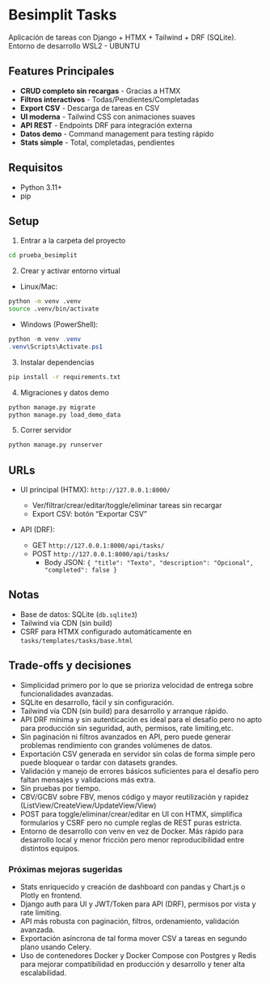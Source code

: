 # Besimplit Tasks

Aplicación de tareas con Django + HTMX + Tailwind + DRF (SQLite).
Entorno de desarrollo WSL2 - UBUNTU


## Features Principales

- **CRUD completo sin recargas** - Gracias a HTMX
- **Filtros interactivos** - Todas/Pendientes/Completadas
- **Export CSV** - Descarga de tareas  en CSV
- **UI moderna** - Tailwind CSS con animaciones suaves
- **API REST** - Endpoints DRF para integración externa
- **Datos demo** - Command management para testing rápido
- **Stats simple** - Total, completadas, pendientes

## Requisitos
- Python 3.11+
- pip

## Setup

1) Entrar a la carpeta del proyecto
```bash
cd prueba_besimplit
```

2) Crear y activar entorno virtual
- Linux/Mac:
```bash
python -m venv .venv
source .venv/bin/activate
```
- Windows (PowerShell):
```powershell
python -m venv .venv
.venv\Scripts\Activate.ps1
```

3) Instalar dependencias
```bash
pip install -r requirements.txt
```

4) Migraciones y datos demo
```bash
python manage.py migrate
python manage.py load_demo_data
```

5) Correr servidor
```bash
python manage.py runserver
```

## URLs

- UI principal (HTMX): `http://127.0.0.1:8000/`
  - Ver/filtrar/crear/editar/toggle/eliminar tareas sin recargar
  - Export CSV: botón “Exportar CSV”


- API (DRF):
  - GET `http://127.0.0.1:8000/api/tasks/`
  - POST `http://127.0.0.1:8000/api/tasks/`
    - Body JSON: `{ "title": "Texto", "description": "Opcional", "completed": false }`

## Notas
- Base de datos: SQLite (`db.sqlite3`)
- Tailwind via CDN (sin build)
- CSRF para HTMX configurado automáticamente en `tasks/templates/tasks/base.html`


## Trade-offs y decisiones

- Simplicidad primero por lo que se prioriza velocidad de entrega sobre funcionalidades avanzadas.
- SQLite en desarrollo, fácil y sin configuración.
- Tailwind vía CDN (sin build) para desarrollo y arranque rápido.
- API DRF mínima y sin autenticación es ideal para el desafío pero no apto para producción sin seguridad, auth, permisos, rate limiting,etc.
- Sin paginación ni filtros avanzados en API, pero puede generar problemas rendimiento con grandes volúmenes de datos.
- Exportación CSV generada en servidor sin colas de forma simple pero puede bloquear o tardar con datasets grandes.
- Validación y manejo de errores básicos suficientes para el desafío pero faltan mensajes y validacions más extra.
- Sin pruebas por tiempo. 
- CBV/GCBV sobre FBV, menos código y mayor reutilización y rapidez (ListView/CreateView/UpdateView/View)
- POST para toggle/eliminar/crear/editar en UI con HTMX, simplifica formularios y CSRF pero no cumple reglas de REST puras estricta.
- Entorno de desarrollo con venv en vez de Docker. Más rápido para desarrollo local y menor fricción pero menor reproducibilidad entre distintos equipos.

### Próximas mejoras sugeridas
- Stats enriquecido y creación de dashboard con pandas y Chart.js o Plotly en frontend.
- Django auth para UI y JWT/Token para API (DRF), permisos por vista y rate limiting.
- API más robusta con paginación, filtros, ordenamiento, validación avanzada.
- Exportación asíncrona de tal forma mover CSV a tareas en segundo plano usando Celery.
- Uso de contenedores Docker y Docker Compose con Postgres y Redis para mejorar compatibilidad en producción y desarrollo y tener alta escalabilidad.

